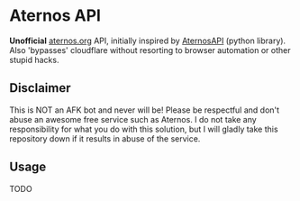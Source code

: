 # Aternos API
**Unofficial** [aternos.org](https://aternos.org/) API, initially inspired by [AternosAPI](https://github.com/Duerocraft/AternosAPI) (python library). Also 'bypasses' cloudflare without resorting to browser automation or other stupid hacks.

## Disclaimer
This is NOT an AFK bot and never will be! Please be respectful and don't abuse an awesome free service such as Aternos. I do not take any responsibility for what you do with this solution, but I will gladly take this repository down if it results in abuse of the service.

## Usage
TODO